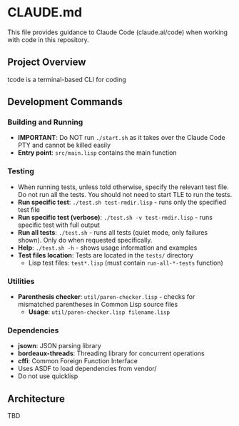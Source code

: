 # CLAUDE.md

This file provides guidance to Claude Code (claude.ai/code) when working with code in this repository.

## Project Overview

tcode is a terminal-based CLI for coding

## Development Commands

### Building and Running
- **IMPORTANT**: Do NOT run `./start.sh` as it takes over the Claude Code PTY and cannot be killed easily
- **Entry point**: `src/main.lisp` contains the main function

### Testing
- When running tests, unless told otherwise, specify the relevant test file. Do not run all the tests. You should not need to start TLE to run the tests.
- **Run specific test**: `./test.sh test-rmdir.lisp` - runs only the specified test file
- **Run specific test (verbose)**: `./test.sh -v test-rmdir.lisp` - runs specific test with full output
- **Run all tests**: `./test.sh` - runs all tests (quiet mode, only failures shown). Only do when requested specifically.
- **Help**: `./test.sh -h` - shows usage information and examples
- **Test files location**: Tests are located in the `tests/` directory
  - Lisp test files: `test*.lisp` (must contain `run-all-*-tests` function)

### Utilities
- **Parenthesis checker**: `util/paren-checker.lisp` - checks for mismatched parentheses in Common Lisp source files
  - **Usage**: `util/paren-checker.lisp filename.lisp`

### Dependencies
- **jsown**: JSON parsing library
- **bordeaux-threads**: Threading library for concurrent operations
- **cffi**: Common Foreign Function Interface
- Uses ASDF to load dependencies from vendor/
- Do not use quicklisp

## Architecture

TBD
